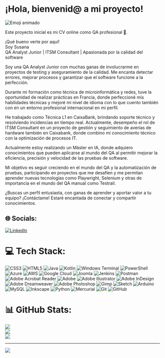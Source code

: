 # ¡Hola, bienvenid@ a mi proyecto!

![Emoji animado](https://media.giphy.com/media/hvRJCLFzcasrR4ia7z/giphy.gif)

Este proyecto inicial es mi CV online como QA profesional 🚀.

¡Qué bueno verte por aquí! <br>Soy Susana<br>QA Analyst Junior | ITSM Consultant | Apasionada por la calidad del software

Soy una QA Analyst Junior con muchas ganas de involucrarme en proyectos de testing y aseguramiento de la calidad. Me encanta detectar errores, mejorar procesos y garantizar que el software funcione a la perfección.

Durante mi formación como técnica de microinformática y redes, tuve la oportunidad de realizar prácticas en Francia, donde perfeccioné mis habilidades técnicas y mejoré mi nivel de idioma con lo que cuento también con en un entorno profesional internacional en mi perfil.

He trabajado como Técnica L1 en CaixaBank, brindando soporte técnico y resolviendo incidencias en tiempo real. Actualmente, desempeño el rol de ITSM Consultant en un proyecto de gestión y seguimiento de averías de hardware también en Caixabank, donde combino mi conocimiento técnico con la optimización de procesos IT.

Actualmente estoy realizando un Máster en IA, donde adquiero conocimientos que pueden aplicarse al mundo del QA al permitir mejorar la eficiencia, precisión y velocidad de las pruebas de software.

Mi objetivo es seguir creciendo en el mundo del QA y la automatización de pruebas, participando en proyectos que me desafíen y me permitan aprender nuevas tecnologías como Playwright, Selenium y otras de importancia en el mundo del QA manual como Testrail.

¿Buscas un perfil entusiasta, con ganas de aprender y aportar valor a tu equipo? ¡Contáctame! Estaré encantada de conectar y compartir conocimientos.<br>


## 🌐 Socials:
[![LinkedIn](https://img.shields.io/badge/LinkedIn-%230077B5.svg?logo=linkedin&logoColor=white)](https://linkedin.com/in/susanagonzalezlopez/) 

# 💻 Tech Stack:
![CSS3](https://img.shields.io/badge/css3-%231572B6.svg?style=for-the-badge&logo=css3&logoColor=white) ![HTML5](https://img.shields.io/badge/html5-%23E34F26.svg?style=for-the-badge&logo=html5&logoColor=white) ![Java](https://img.shields.io/badge/java-%23ED8B00.svg?style=for-the-badge&logo=openjdk&logoColor=white) ![Kotlin](https://img.shields.io/badge/kotlin-%237F52FF.svg?style=for-the-badge&logo=kotlin&logoColor=white) ![Windows Terminal](https://img.shields.io/badge/Windows%20Terminal-%234D4D4D.svg?style=for-the-badge&logo=windows-terminal&logoColor=white) ![PowerShell](https://img.shields.io/badge/PowerShell-%235391FE.svg?style=for-the-badge&logo=powershell&logoColor=white) ![Azure](https://img.shields.io/badge/azure-%230072C6.svg?style=for-the-badge&logo=microsoftazure&logoColor=white) ![AWS](https://img.shields.io/badge/AWS-%23FF9900.svg?style=for-the-badge&logo=amazon-aws&logoColor=white) ![Google Cloud](https://img.shields.io/badge/GoogleCloud-%234285F4.svg?style=for-the-badge&logo=google-cloud&logoColor=white) ![Joomla](https://img.shields.io/badge/joomla-%235091CD.svg?style=for-the-badge&logo=joomla&logoColor=white) ![Jenkins](https://img.shields.io/badge/jenkins-%232C5263.svg?style=for-the-badge&logo=jenkins&logoColor=white) ![Postman](https://img.shields.io/badge/Postman-FF6C37?style=for-the-badge&logo=postman&logoColor=white) ![Adobe Acrobat Reader](https://img.shields.io/badge/Adobe%20Acrobat%20Reader-EC1C24.svg?style=for-the-badge&logo=Adobe%20Acrobat%20Reader&logoColor=white) ![Adobe](https://img.shields.io/badge/adobe-%23FF0000.svg?style=for-the-badge&logo=adobe&logoColor=white) ![Adobe Illustrator](https://img.shields.io/badge/adobe%20illustrator-%23FF9A00.svg?style=for-the-badge&logo=adobe%20illustrator&logoColor=white) ![Adobe InDesign](https://img.shields.io/badge/Adobe%20InDesign-49021F?style=for-the-badge&logo=adobeindesign&logoColor=FF3366) ![Adobe Dreamweaver](https://img.shields.io/badge/Adobe%20Dreamweaver-FF61F6.svg?style=for-the-badge&logo=Adobe%20Dreamweaver&logoColor=white) ![Adobe Photoshop](https://img.shields.io/badge/adobe%20photoshop-%2331A8FF.svg?style=for-the-badge&logo=adobe%20photoshop&logoColor=white) ![Gimp](https://img.shields.io/badge/Gimp-657D8B?style=for-the-badge&logo=gimp&logoColor=FFFFFF) ![Sketch](https://img.shields.io/badge/Sketch-FFB387?style=for-the-badge&logo=sketch&logoColor=black) ![Arduino](https://img.shields.io/badge/-Arduino-00979D?style=for-the-badge&logo=Arduino&logoColor=white) ![MySQL](https://img.shields.io/badge/mysql-4479A1.svg?style=for-the-badge&logo=mysql&logoColor=white) ![Inkscape](https://img.shields.io/badge/Inkscape-e0e0e0?style=for-the-badge&logo=inkscape&logoColor=080A13) ![Python](https://img.shields.io/badge/python-3670A0?style=for-the-badge&logo=python&logoColor=ffdd54) ![Mercurial](https://img.shields.io/badge/mercurial-999999.svg?style=for-the-badge&logo=mercurial&logoColor=white) ![Git](https://img.shields.io/badge/git-%23F05033.svg?style=for-the-badge&logo=git&logoColor=white) ![GitHub](https://img.shields.io/badge/github-%23121011.svg?style=for-the-badge&logo=github&logoColor=white)
# 📊 GitHub Stats:
![](https://github-readme-stats.vercel.app/api?username=SusanaGonzalezQA&theme=tokyonight&hide_border=false&include_all_commits=false&count_private=false)<br/>
![](https://github-readme-streak-stats.herokuapp.com/?user=SusanaGonzalezQA&theme=tokyonight&hide_border=false)<br/>
![](https://github-readme-stats.vercel.app/api/top-langs/?username=SusanaGonzalezQA&theme=tokyonight&hide_border=false&include_all_commits=false&count_private=false&layout=compact)

---
[![](https://visitcount.itsvg.in/api?id=SusanaGonzalezQA&icon=0&color=0)](https://visitcount.itsvg.in)

<!-- Proudly created with GPRM ( https://gprm.itsvg.in ) -->
